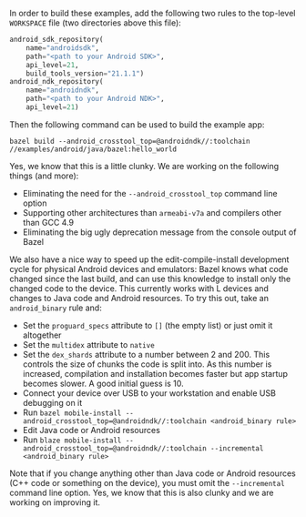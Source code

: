 In order to build these examples, add the following two rules to the top-level `WORKSPACE` file (two directories above this file):

```python
android_sdk_repository(
    name="androidsdk",
    path="<path to your Android SDK>",
    api_level=21,
    build_tools_version="21.1.1")
android_ndk_repository(
    name="androidndk",
    path="<path to your Android NDK>",
    api_level=21)
```

Then the following command can be used to build the example app:

```
bazel build --android_crosstool_top=@androidndk//:toolchain //examples/android/java/bazel:hello_world
```

Yes, we know that this is a little clunky. We are working on the following things (and more):
 * Eliminating the need for the `--android_crosstool_top` command line option
 * Supporting other architectures than `armeabi-v7a` and compilers other than GCC 4.9
 * Eliminating the big ugly deprecation message from the console output of Bazel

We also have a nice way to speed up the edit-compile-install development cycle for physical Android devices and emulators: Bazel knows what code changed since the last build, and can use this knowledge to install only the changed code to the device. This currently works with L devices and changes to Java code and Android resources. To try this out, take an `android_binary` rule and:
 * Set the `proguard_specs` attribute to `[]` (the empty list) or just omit it altogether
 * Set the `multidex` attribute to `native`
 * Set the `dex_shards` attribute to a number between 2 and 200. This controls the size of chunks the code is split into. As this number is increased, compilation and installation becomes faster but app startup becomes slower. A good initial guess is 10.
 * Connect your device over USB to your workstation and enable USB debugging on it
 * Run `bazel mobile-install --android_crosstool_top=@androidndk//:toolchain <android_binary rule>`
 * Edit Java code or Android resources
 * Run `blaze mobile-install --android_crosstool_top=@androidndk//:toolchain --incremental <android_binary rule>`

Note that if you change anything other than Java code or Android resources (C++ code or something on the device), you must omit the `--incremental` command line option. Yes, we know that this is also clunky and we are working on improving it.
